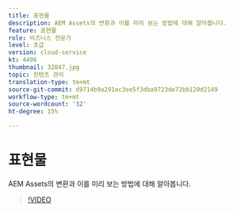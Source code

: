 ```yaml
---
title: 표현물
description: AEM Assets의 변환과 이를 미리 보는 방법에 대해 알아봅니다.
feature: 표현물
role: 비즈니스 전문가
level: 초급
version: cloud-service
kt: 4496
thumbnail: 32047.jpg
topic: 컨텐츠 관리
translation-type: tm+mt
source-git-commit: d9714b9a291ec3ee5f3dba9723de72bb120d2149
workflow-type: tm+mt
source-wordcount: '32'
ht-degree: 15%

---
```



# 표현물

AEM Assets의 변환과 이를 미리 보는 방법에 대해 알아봅니다.

>[!VIDEO](https://video.tv.adobe.com/v/32047/?quality=12&learn=on&hidetitle=true)
